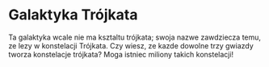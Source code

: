 # Galaktyka Trójkata

Ta galaktyka wcale nie ma ksztaltu trójkata; swoja nazwe zawdziecza temu, ze
lezy w konstelacji Trójkata. Czy wiesz, ze kazde dowolne trzy gwiazdy tworza
konstelacje trójkata? Moga istniec miliony takich konstelacji!
